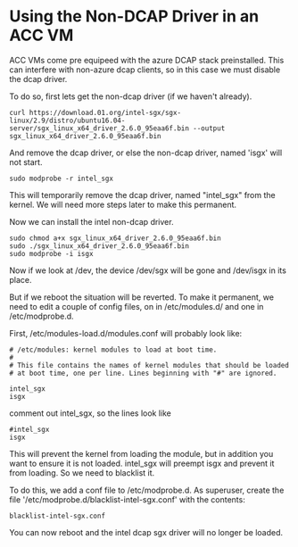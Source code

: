 # Using the Non-DCAP Driver in an ACC VM

ACC VMs come pre equipeed with the azure DCAP stack preinstalled. This can interfere with non-azure dcap clients, 
so in this case we must disable the dcap driver.

To do so, first lets get the non-dcap driver (if we haven't already).
```
curl https://download.01.org/intel-sgx/sgx-linux/2.9/distro/ubuntu16.04-server/sgx_linux_x64_driver_2.6.0_95eaa6f.bin --output sgx_linux_x64_driver_2.6.0_95eaa6f.bin
```
And remove the dcap driver, or else the non-dcap driver, named 'isgx' will not start.
```
sudo modprobe -r intel_sgx
```
This will temporarily remove the dcap driver, named "intel_sgx" from the kernel. 
We will need more steps later to make this permanent.

Now we can install the intel non-dcap driver.
```
sudo chmod a+x sgx_linux_x64_driver_2.6.0_95eaa6f.bin
sudo ./sgx_linux_x64_driver_2.6.0_95eaa6f.bin
sudo modprobe -i isgx
```
Now if we look at /dev, the device /dev/sgx will be gone and /dev/isgx in its place.

But if we reboot the situation will be reverted.
To make it permanent, we need to edit a couple of config files, on in /etc/modules.d/ and one in /etc/modprobe.d.

First, /etc/modules-load.d/modules.conf will probably look like:
```
# /etc/modules: kernel modules to load at boot time.
#
# This file contains the names of kernel modules that should be loaded
# at boot time, one per line. Lines beginning with "#" are ignored.

intel_sgx
isgx
```

comment out intel_sgx, so the lines look like
```
#intel_sgx
isgx
```

This will prevent the kernel from loading the module, but in addition you want to ensure it is not loaded. 
intel_sgx will preempt isgx and prevent it from loading. So we need to blacklist it.

To do this, we add a conf file to /etc/modprobe.d. 
As superuser, create the file '/etc/modprobe.d/blacklist-intel-sgx.conf' with the contents:
```
blacklist-intel-sgx.conf
```
You can now reboot and the intel dcap sgx driver will no longer be loaded.
